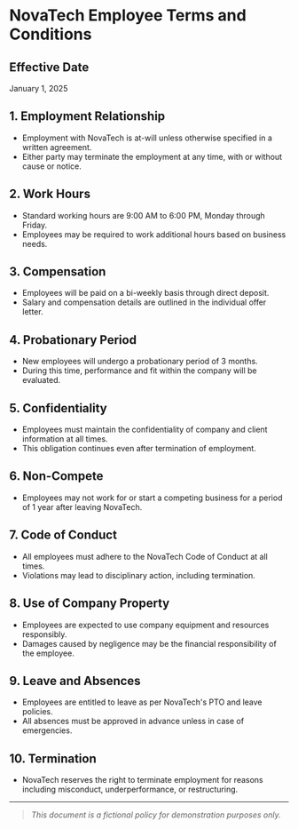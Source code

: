 # NovaTech Employee Terms and Conditions

## Effective Date
January 1, 2025

## 1. Employment Relationship
- Employment with NovaTech is at-will unless otherwise specified in a written agreement.
- Either party may terminate the employment at any time, with or without cause or notice.

## 2. Work Hours
- Standard working hours are 9:00 AM to 6:00 PM, Monday through Friday.
- Employees may be required to work additional hours based on business needs.

## 3. Compensation
- Employees will be paid on a bi-weekly basis through direct deposit.
- Salary and compensation details are outlined in the individual offer letter.

## 4. Probationary Period
- New employees will undergo a probationary period of 3 months.
- During this time, performance and fit within the company will be evaluated.

## 5. Confidentiality
- Employees must maintain the confidentiality of company and client information at all times.
- This obligation continues even after termination of employment.

## 6. Non-Compete
- Employees may not work for or start a competing business for a period of 1 year after leaving NovaTech.

## 7. Code of Conduct
- All employees must adhere to the NovaTech Code of Conduct at all times.
- Violations may lead to disciplinary action, including termination.

## 8. Use of Company Property
- Employees are expected to use company equipment and resources responsibly.
- Damages caused by negligence may be the financial responsibility of the employee.

## 9. Leave and Absences
- Employees are entitled to leave as per NovaTech's PTO and leave policies.
- All absences must be approved in advance unless in case of emergencies.

## 10. Termination
- NovaTech reserves the right to terminate employment for reasons including misconduct, underperformance, or restructuring.

---

> *This document is a fictional policy for demonstration purposes only.*
